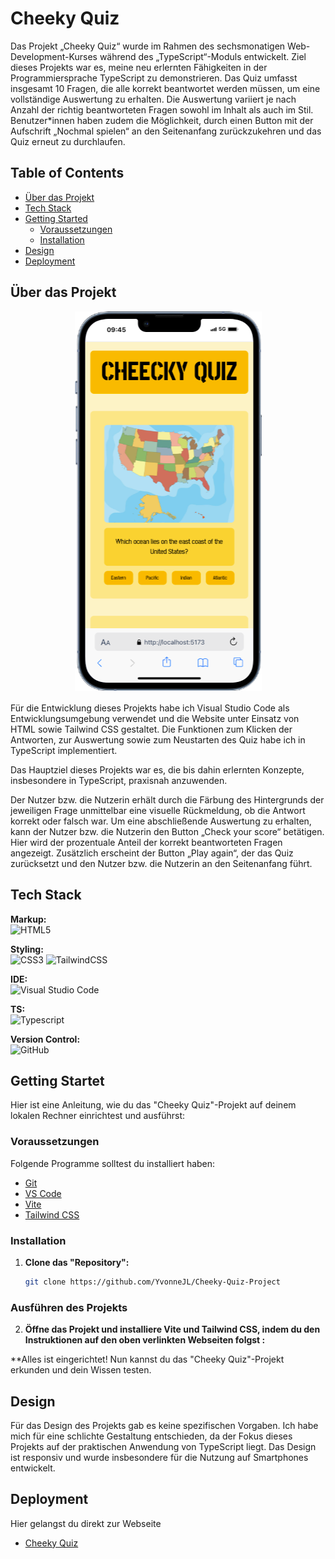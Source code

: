 # Cheeky Quiz



Das Projekt „Cheeky Quiz“ wurde im Rahmen des sechsmonatigen Web-Development-Kurses während des „TypeScript“-Moduls entwickelt. Ziel dieses Projekts war es, meine neu erlernten Fähigkeiten in der Programmiersprache TypeScript zu demonstrieren. 
Das Quiz umfasst insgesamt 10 Fragen, die alle korrekt beantwortet werden müssen, um eine vollständige Auswertung zu erhalten. Die Auswertung variiert je nach Anzahl der richtig beantworteten Fragen sowohl im Inhalt als auch im Stil. Benutzer*innen haben zudem die Möglichkeit, durch einen Button mit der Aufschrift „Nochmal spielen“ an den Seitenanfang zurückzukehren und das Quiz erneut zu durchlaufen.

## Table of Contents 

- [Über das Projekt](#über-das-projekt)
- [Tech Stack](#tech-stack)
- [Getting Started](#getting-started)
  - [Voraussetzungen](#voraussetzungen)
  - [Installation](#installation)
- [Design](#design)
- [Deployment](#deployment)

## Über das Projekt
   <div style="display: flex; justify-content: center; align-items: center; margin-bottom: 2vw">
   <img style="object-fit: contain" src="./public/iPhone-13-PRO-localhost.png">
   </div>

Für die Entwicklung dieses Projekts habe ich Visual Studio Code als Entwicklungsumgebung verwendet und die Website unter Einsatz von HTML sowie Tailwind CSS gestaltet. Die Funktionen zum Klicken der Antworten, zur Auswertung sowie zum Neustarten des Quiz habe ich in TypeScript implementiert.

Das Hauptziel dieses Projekts war es, die bis dahin erlernten Konzepte, insbesondere in TypeScript, praxisnah anzuwenden.

Der Nutzer bzw. die Nutzerin erhält durch die Färbung des Hintergrunds der jeweiligen Frage unmittelbar eine visuelle Rückmeldung, ob die Antwort korrekt oder falsch war. Um eine abschließende Auswertung zu erhalten, kann der Nutzer bzw. die Nutzerin den Button „Check your score“ betätigen. Hier wird der prozentuale Anteil der korrekt beantworteten Fragen angezeigt. Zusätzlich erscheint der Button „Play again“, der das Quiz zurücksetzt und den Nutzer bzw. die Nutzerin an den Seitenanfang führt.

## Tech Stack

**Markup:**  
![HTML5](https://img.shields.io/badge/html5-%23E34F26.svg?style=for-the-badge&logo=html5&logoColor=white)  

**Styling:**  
![CSS3](https://img.shields.io/badge/css3-%231572B6.svg?style=for-the-badge&logo=css3&logoColor=white)
![TailwindCSS](https://img.shields.io/badge/tailwindcss-%2338B2AC.svg?style=for-the-badge&logo=tailwind-css&logoColor=white)  

**IDE:**  
![Visual Studio Code](https://img.shields.io/badge/Visual%20Studio%20Code-0078d7.svg?style=for-the-badge&logo=visual-studio-code&logoColor=white)  

**TS:**<br/>
![Typescript](https://shields.io/badge/TypeScript-3178C6?logo=TypeScript&logoColor=FFF&style=flat-square)

**Version Control:**  
![GitHub](https://img.shields.io/badge/github-%23121011.svg?style=for-the-badge&logo=github&logoColor=white)  


## Getting Startet

Hier ist eine Anleitung, wie du das "Cheeky Quiz"-Projekt auf deinem lokalen Rechner einrichtest und ausführst:

### Voraussetzungen

Folgende Programme solltest du installiert haben:

- [Git](https://git-scm.com/)
- [VS Code](https://code.visualstudio.com/download)
- [Vite](https://v5.vite.dev/guide/)
- [Tailwind CSS](https://tailwindcss.com/docs/installation/using-vite)

### Installation

1. **Clone das "Repository":**
   ```bash
   git clone https://github.com/YvonneJL/Cheeky-Quiz-Project
   ```

### Ausführen des Projekts

2. **Öffne das Projekt und installiere Vite und Tailwind CSS, indem du den Instruktionen auf den oben verlinkten Webseiten folgst :**
 
**Alles ist eingerichtet! Nun kannst du das "Cheeky Quiz"-Projekt erkunden und dein Wissen testen.

## Design

Für das Design des Projekts gab es keine spezifischen Vorgaben. Ich habe mich für eine schlichte Gestaltung entschieden, da der Fokus dieses Projekts auf der praktischen Anwendung von TypeScript liegt. Das Design ist responsiv und wurde insbesondere für die Nutzung auf Smartphones entwickelt.

## Deployment

Hier gelangst du direkt zur Webseite
- [Cheeky Quiz](cheeky-quiz-project-a6v22yoy9-yvijls-projects.vercel.app)
